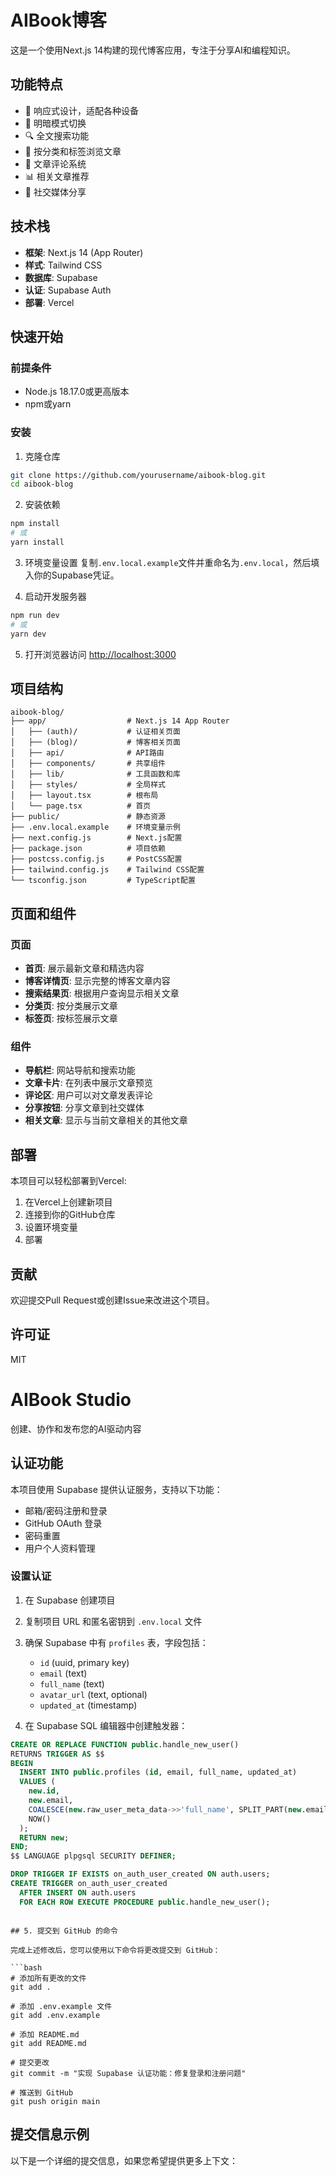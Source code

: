 # AIBook博客

这是一个使用Next.js 14构建的现代博客应用，专注于分享AI和编程知识。

## 功能特点

- 📱 响应式设计，适配各种设备
- 🌙 明暗模式切换
- 🔍 全文搜索功能
- 📂 按分类和标签浏览文章
- 💬 文章评论系统
- 📊 相关文章推荐
- 📱 社交媒体分享

## 技术栈

- **框架**: Next.js 14 (App Router)
- **样式**: Tailwind CSS
- **数据库**: Supabase
- **认证**: Supabase Auth
- **部署**: Vercel

## 快速开始

### 前提条件

- Node.js 18.17.0或更高版本
- npm或yarn

### 安装

1. 克隆仓库
```bash
git clone https://github.com/yourusername/aibook-blog.git
cd aibook-blog
```

2. 安装依赖
```bash
npm install
# 或
yarn install
```

3. 环境变量设置
复制`.env.local.example`文件并重命名为`.env.local`，然后填入你的Supabase凭证。

4. 启动开发服务器
```bash
npm run dev
# 或
yarn dev
```

5. 打开浏览器访问 [http://localhost:3000](http://localhost:3000)

## 项目结构

```
aibook-blog/
├── app/                  # Next.js 14 App Router
│   ├── (auth)/           # 认证相关页面
│   ├── (blog)/           # 博客相关页面
│   ├── api/              # API路由
│   ├── components/       # 共享组件
│   ├── lib/              # 工具函数和库
│   ├── styles/           # 全局样式
│   ├── layout.tsx        # 根布局
│   └── page.tsx          # 首页
├── public/               # 静态资源
├── .env.local.example    # 环境变量示例
├── next.config.js        # Next.js配置
├── package.json          # 项目依赖
├── postcss.config.js     # PostCSS配置
├── tailwind.config.js    # Tailwind CSS配置
└── tsconfig.json         # TypeScript配置
```

## 页面和组件

### 页面

- **首页**: 展示最新文章和精选内容
- **博客详情页**: 显示完整的博客文章内容
- **搜索结果页**: 根据用户查询显示相关文章
- **分类页**: 按分类展示文章
- **标签页**: 按标签展示文章

### 组件

- **导航栏**: 网站导航和搜索功能
- **文章卡片**: 在列表中展示文章预览
- **评论区**: 用户可以对文章发表评论
- **分享按钮**: 分享文章到社交媒体
- **相关文章**: 显示与当前文章相关的其他文章

## 部署

本项目可以轻松部署到Vercel:

1. 在Vercel上创建新项目
2. 连接到你的GitHub仓库
3. 设置环境变量
4. 部署

## 贡献

欢迎提交Pull Request或创建Issue来改进这个项目。

## 许可证

MIT

# AIBook Studio

创建、协作和发布您的AI驱动内容

## 认证功能

本项目使用 Supabase 提供认证服务，支持以下功能：

- 邮箱/密码注册和登录
- GitHub OAuth 登录
- 密码重置
- 用户个人资料管理

### 设置认证

1. 在 Supabase 创建项目
2. 复制项目 URL 和匿名密钥到 `.env.local` 文件
3. 确保 Supabase 中有 `profiles` 表，字段包括：
   - `id` (uuid, primary key)
   - `email` (text)
   - `full_name` (text)
   - `avatar_url` (text, optional)
   - `updated_at` (timestamp)

4. 在 Supabase SQL 编辑器中创建触发器：

```sql
CREATE OR REPLACE FUNCTION public.handle_new_user()
RETURNS TRIGGER AS $$
BEGIN
  INSERT INTO public.profiles (id, email, full_name, updated_at)
  VALUES (
    new.id, 
    new.email, 
    COALESCE(new.raw_user_meta_data->>'full_name', SPLIT_PART(new.email, '@', 1)), 
    NOW()
  );
  RETURN new;
END;
$$ LANGUAGE plpgsql SECURITY DEFINER;

DROP TRIGGER IF EXISTS on_auth_user_created ON auth.users;
CREATE TRIGGER on_auth_user_created
  AFTER INSERT ON auth.users
  FOR EACH ROW EXECUTE PROCEDURE public.handle_new_user();
```
```

## 5. 提交到 GitHub 的命令

完成上述修改后，您可以使用以下命令将更改提交到 GitHub：

```bash
# 添加所有更改的文件
git add .

# 添加 .env.example 文件
git add .env.example

# 添加 README.md
git add README.md

# 提交更改
git commit -m "实现 Supabase 认证功能：修复登录和注册问题"

# 推送到 GitHub
git push origin main
```

## 提交信息示例

以下是一个详细的提交信息，如果您希望提供更多上下文：
